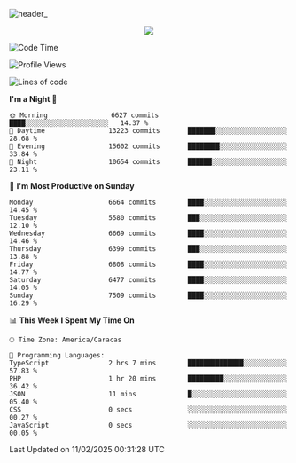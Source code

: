 ![header_](https://github.com/user-attachments/assets/4010d822-ccdc-4198-b608-18c773338d18)


<p align="center">
  <a href="http://www.github.com/thevacs">
    <img src="https://github-readme-streak-stats.herokuapp.com/?user=thevacs&stroke=ffffff&background=1c1917&ring=0891b2&fire=0891b2&currStreakNum=ffffff&currStreakLabel=0891b2&sideNums=ffffff&sideLabels=ffffff&dates=ffffff&hide_border=true" />
  </a>
</p>

<!--START_SECTION:waka-->
![Code Time](http://img.shields.io/badge/Code%20Time-3%2C325%20hrs%2040%20mins-blue)

![Profile Views](http://img.shields.io/badge/Profile%20Views-3-blue)

![Lines of code](https://img.shields.io/badge/From%20Hello%20World%20I%27ve%20Written-5.4%20million%20lines%20of%20code-blue)

**I'm a Night 🦉** 

```text
🌞 Morning                6627 commits        ████░░░░░░░░░░░░░░░░░░░░░   14.37 % 
🌆 Daytime                13223 commits       ███████░░░░░░░░░░░░░░░░░░   28.68 % 
🌃 Evening                15602 commits       ████████░░░░░░░░░░░░░░░░░   33.84 % 
🌙 Night                  10654 commits       ██████░░░░░░░░░░░░░░░░░░░   23.11 % 
```
📅 **I'm Most Productive on Sunday** 

```text
Monday                   6664 commits        ████░░░░░░░░░░░░░░░░░░░░░   14.45 % 
Tuesday                  5580 commits        ███░░░░░░░░░░░░░░░░░░░░░░   12.10 % 
Wednesday                6669 commits        ████░░░░░░░░░░░░░░░░░░░░░   14.46 % 
Thursday                 6399 commits        ███░░░░░░░░░░░░░░░░░░░░░░   13.88 % 
Friday                   6808 commits        ████░░░░░░░░░░░░░░░░░░░░░   14.77 % 
Saturday                 6477 commits        ████░░░░░░░░░░░░░░░░░░░░░   14.05 % 
Sunday                   7509 commits        ████░░░░░░░░░░░░░░░░░░░░░   16.29 % 
```


📊 **This Week I Spent My Time On** 

```text
🕑︎ Time Zone: America/Caracas

💬 Programming Languages: 
TypeScript               2 hrs 7 mins        ██████████████░░░░░░░░░░░   57.83 % 
PHP                      1 hr 20 mins        █████████░░░░░░░░░░░░░░░░   36.42 % 
JSON                     11 mins             █░░░░░░░░░░░░░░░░░░░░░░░░   05.40 % 
CSS                      0 secs              ░░░░░░░░░░░░░░░░░░░░░░░░░   00.27 % 
JavaScript               0 secs              ░░░░░░░░░░░░░░░░░░░░░░░░░   00.05 % 
```


 Last Updated on 11/02/2025 00:31:28 UTC
<!--END_SECTION:waka-->

